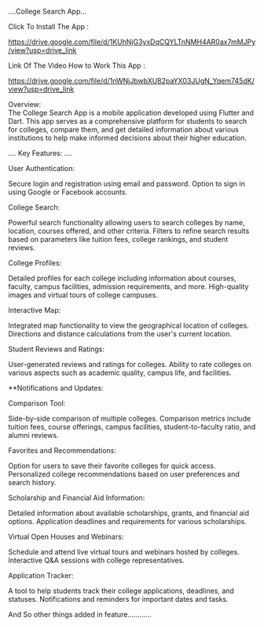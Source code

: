 
....College Search App...                                                          

Click To Install The App : 

https://drive.google.com/file/d/1KUhNjG3yxDqCQYLTnNMH4AR0ax7mMJPy/view?usp=drive_link

Link Of The Video How to Work This App :

https://drive.google.com/file/d/1nWNjJbwbXU82paYX03JUgN_Yqem745dK/view?usp=drive_link


 Overview:                                                                   
The College Search App is a mobile application developed using Flutter and Dart. This app serves as a comprehensive platform for students to search for colleges, compare them, and get detailed information about various institutions to help make informed decisions about their higher education.

.... Key Features:  ....

User Authentication:

Secure login and registration using email and password.
Option to sign in using Google or Facebook accounts.

College Search:

Powerful search functionality allowing users to search colleges by name, location, courses offered, and other criteria.
Filters to refine search results based on parameters like tuition fees, college rankings, and student reviews.

College Profiles:

Detailed profiles for each college including information about courses, faculty, campus facilities, admission requirements, and more.
High-quality images and virtual tours of college campuses.

Interactive Map:

Integrated map functionality to view the geographical location of colleges.
Directions and distance calculations from the user's current location.

Student Reviews and Ratings:

User-generated reviews and ratings for colleges.
Ability to rate colleges on various aspects such as academic quality, campus life, and facilities.

                                                                      
   **Notifications and Updates:


Comparison Tool:

Side-by-side comparison of multiple colleges.
Comparison metrics include tuition fees, course offerings, campus facilities, student-to-faculty ratio, and alumni reviews.

Favorites and Recommendations:

Option for users to save their favorite colleges for quick access.
Personalized college recommendations based on user preferences and search history.

Scholarship and Financial Aid Information:

Detailed information about available scholarships, grants, and financial aid options.
Application deadlines and requirements for various scholarships.

Virtual Open Houses and Webinars:

Schedule and attend live virtual tours and webinars hosted by colleges.
Interactive Q&A sessions with college representatives.

Application Tracker:

A tool to help students track their college applications, deadlines, and statuses.
Notifications and reminders for important dates and tasks.


And So other things added in feature............
